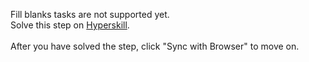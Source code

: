 Fill blanks tasks are not supported yet. <br>Solve this step on <a href="https://hyperskill.org/learn/step/34216">Hyperskill</a>. <br><br>After you have solved the step, click "Sync with Browser"  to move on.